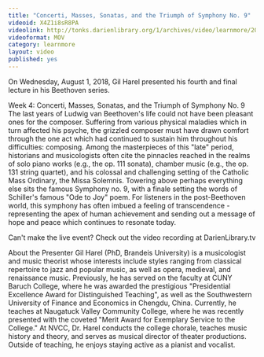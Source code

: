 ```yaml
---
title: "Concerti, Masses, Sonatas, and the Triumph of Symphony No. 9"
videoid: X4Z1i8sR8PA
videolink: http://tonks.darienlibrary.org/1/archives/video/learnmore/20180801_beethoven.mov
videoformat: MOV
category: learnmore
layout: video
published: yes
---
```


On Wednesday, August 1, 2018, Gil Harel presented his fourth and final lecture in his Beethoven series. 

Week 4: Concerti, Masses, Sonatas, and the Triumph of Symphony No. 9
The last years of Ludwig van Beethoven's life could not have been pleasant ones for the composer. Suffering from various physical maladies which in turn affected his psyche, the grizzled composer must have drawn comfort through the one act which had continued to sustain him throughout his difficulties: composing. Among the masterpieces of this "late" period, historians and musicologists often cite the pinnacles reached in the realms of solo piano works (e.g., the op. 111 sonata), chamber music (e.g., the op. 131 string quartet), and his colossal and challenging setting of the Catholic Mass Ordinary, the Missa Solemnis. Towering above perhaps everything else sits the famous Symphony no. 9, with a finale setting the words of Schiller's famous "Ode to Joy" poem. For listeners in the post-Beethoven world, this symphony has often imbued a feeling of transcendence - representing the apex of human achievement and sending out a message of hope and peace which continues to resonate today.

Can't make the live event? Check out the video recording at DarienLibrary.tv

About the Presenter
Gil Harel (PhD, Brandeis University) is a musicologist and music theorist whose interests include styles ranging from classical repertoire to jazz and popular music, as well as opera, medieval, and renaissance music. Previously, he has served on the faculty at CUNY Baruch College, where he was awarded the prestigious "Presidential Excellence Award for Distinguished Teaching", as well as the Southwestern University of Finance and Economics in Chengdu, China. Currently, he teaches at Naugatuck Valley Community College, where he was recently presented with the coveted "Merit Award for Exemplary Service to the College." At NVCC, Dr. Harel conducts the college chorale, teaches music history and theory, and serves as musical director of theater productions. Outside of teaching, he enjoys staying active as a pianist and vocalist.